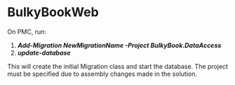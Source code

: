 
# BulkyBookWeb

On PMC, run:

 1. ***Add-Migration NewMigrationName -Project BulkyBook.DataAccess***
 2. ***update-database***

This will create the initial Migration class and start the database.
The project must be specified due to assembly changes made in the solution.
